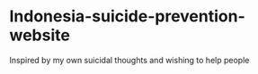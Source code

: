 # Indonesia-suicide-prevention-website
Inspired by my own suicidal thoughts and wishing to help people 
